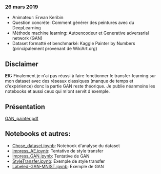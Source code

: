 ### 26 mars 2019
- Animateur: Erwan Keribin
- Question concrète: Comment générer des peintures avec du DeepLearning
- Méthode machine learning: Autoencodeur et Generative adversarial network (GAN)
- Dataset formatté et benchmarké: Kaggle Painter by Numbers (principalement provenant de WikiArt.org)

## Disclaimer

**EK:** Finalement je n'ai pas réussi à faire fonctionner le transfer-learning sur mon dataset avec des réseaux classiques (manque de temps et d'expérience) donc la partie GAN reste théorique. Je publie néanmoins les notebooks et aussi ceux qui m'ont servit d'exemple.

## Présentation
[GAN_painter.pdf](https://github.com/amlb/amlb.github.io/blob/master/Sessions2018-2019/2019-03-26_Style_Transfer/GAN_painter.pdf)

## Notebooks et autres:
- [Chose_dataset.ipynb](https://github.com/amlb/amlb.github.io/blob/master/Sessions2018-2019/2019-03-26_Style_Transfer/Chose_dataset.ipynb): Notebook d'analyse du dataset
- [Impress_AE.ipynb](https://github.com/amlb/amlb.github.io/blob/master/Sessions2018-2019/2019-03-26_Style_Transfer/Impress_AE.ipynb): Tentative de style transfer
- [Impress_GAN.ipynb](https://github.com/amlb/amlb.github.io/blob/master/Sessions2018-2019/2019-03-26_Style_Transfer/Impress_GAN.ipynb): Tentative de GAN
- [StyleTransfer.ipynb](https://github.com/amlb/amlb.github.io/blob/master/Sessions2018-2019/2019-03-26_Style_Transfer/StyleTransfer.ipynb): Exemple de style transfer
- [Labeled-GAN-MNIST.ipynb](https://github.com/amlb/amlb.github.io/blob/master/Sessions2018-2019/2019-03-26_Style_Transfer/Labeled-GAN-MNIST.ipynb): Exemple de GAN
